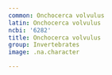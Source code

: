 ```yaml
---
common: Onchocerca volvulus
latin: Onchocerca volvulus
ncbi: '6282'
title: Onchocerca volvulus
group: Invertebrates
image: .na.character

---
```

